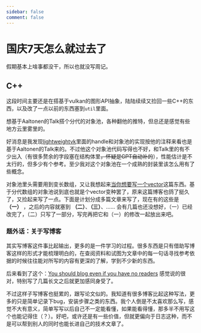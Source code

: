 ```yaml
---
sidebar: false
comment: false
---
```


# 国庆7天怎么就过去了

假期基本上啥事都没干，所以也就没写周记。

## C++

这段时间主要还是在搭基于vulkan的图形API抽象，陆陆续续又捡回一些C++的东西，以及改了一点以前的东西塞到`util`里面。

想基于Aaltonen的Talk搭个分代的对象池，各种翻他的推特，但总还是感觉有些地方云里雾里的。

<Tweet id="1633834145716789248" />

好消息是我发现[lightweightvk](https://github.com/corporateshark/lightweightvk)里面的handle和对象池的实现按他的注释来看也是基于Aaltonen的Talk来的。不过他这个对象池代码写得也不好，和Talk里的有不少出入（有很多赘余的字段塞在结构体里<del>，怀疑是GPT自动补的</del>），性能估计是不太行的，但多少有个参考。至少我对这个对象池在一个成熟的封装里该怎么用有了些概念。

对象池里头需要用到变长数组，又让我想起来[当你想要写一个vector](../posts/how-to-write-a-vector.md)这篇东西。基于分代数组的对象池说到底也就是个vector变种罢了，原来这篇博客也鸽了挺久了，又捡起来写了一点。下面是计划分成多篇文章来写了，现在有的这些是 **（一）** ，之后的内容就塞到 **（二）**、**（三）**、…… 会有几篇也还没想好，（一）已经改完了，（二）只写了一部分，写完再把它和（一）的修改一起放出来吧。

### 题外话：关于写博客

其实写博客这件事比起输出，更多的是一件学习的过程。很多东西是只有借助写博客这样的形式才能梳理明白的，在查阅资料和试图为文章中的每一句话寻找参考依据的时候往往能对所写的内容有更深的了解，学到不少新的东西。

后来看到了这个：[You should blog even if you have no readers](http://nathanmarz.com/blog/you-should-blog-even-if-you-have-no-readers.html) 感觉说的很对，特别写了几篇长文之后就更加感同身受了。

不过这样子写博客也挺累的，跟写论文似的。我知道有很多博客比起这种写法，更多的只是简单记录下bug，安装步骤之类的东西。我个人倒是不太喜欢那么写，感觉不大有意义，简单写写以后自己不一定能看懂，如果能看得懂，那多半不用写这个也能记得住（？）。好吧，或许还是有一些价值，但就更偏向于日志这种，而不是可以帮到别人的同时也能长进自己的技术文章了。


